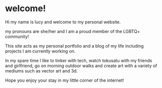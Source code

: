 # welcome!
Hi my name is lucy and welcome to my personal website.

my pronouns are she/her and I am a proud member of the LGBTQ+ community!

This site acts as my personal portfolio and a blog of my life including projects
I am currently working on. 

In my spare time I like to tinker with tech, watch tokusatu with my friends
and girlfriend, go on morning outdoor walks and create art with a variety of mediums such as vector art and 3d.

Hope you enjoy your stay in my little corner of the internet!
